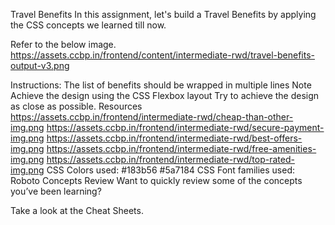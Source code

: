 Travel Benefits
In this assignment, let's build a Travel Benefits by applying the CSS concepts we learned till now.

Refer to the below image.
https://assets.ccbp.in/frontend/content/intermediate-rwd/travel-benefits-output-v3.png

Instructions:
The list of benefits should be wrapped in multiple lines
Note
Achieve the design using the CSS Flexbox layout
Try to achieve the design as close as possible.
Resources
https://assets.ccbp.in/frontend/intermediate-rwd/cheap-than-other-img.png
https://assets.ccbp.in/frontend/intermediate-rwd/secure-payment-img.png
https://assets.ccbp.in/frontend/intermediate-rwd/best-offers-img.png
https://assets.ccbp.in/frontend/intermediate-rwd/free-amenities-img.png
https://assets.ccbp.in/frontend/intermediate-rwd/top-rated-img.png
CSS Colors used:
#183b56
#5a7184
CSS Font families used:
Roboto
Concepts Review
Want to quickly review some of the concepts you’ve been learning?

Take a look at the Cheat Sheets.